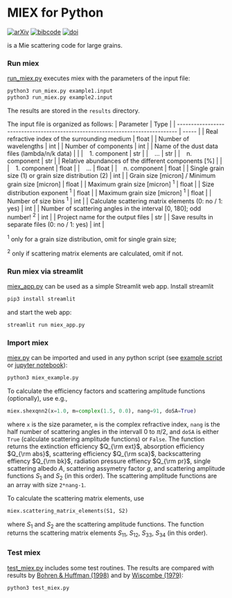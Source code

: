 # MIEX for Python

[![arXiv](https://img.shields.io/badge/arXiv-astro--ph%2F0406118-red)](https://arxiv.org/abs/astro-ph/0406118)
[![bibcode](https://img.shields.io/badge/bibcode-2004CoPhC.162..113W-blue)](https://ui.adsabs.harvard.edu/abs/2004CoPhC.162..113W)
[![doi](https://img.shields.io/badge/doi-10.1016%2Fj.cpc.2004.06.070-yellow)](https://doi.org/10.1016/j.cpc.2004.06.070)

is a Mie scattering code for large grains.


### Run miex

[run_miex.py](run_miex.py) executes miex with the parameters of the input file:

```bash
python3 run_miex.py example1.input
python3 run_miex.py example2.input
```
The results are stored in the `results` directory.

The input file is organized as follows:
| Parameter                                                                      | Type  |
| ------------------------------------------------------------------------------ | ----- |
| Real refractive index of the surrounding medium                                | float |
| Number of wavelengths                                                          | int   |
| Number of components                                                           | int   |
| Name of the dust data files (lambda/n/k data)                                  |       |
| &ensp; 1. component                                                            | str   |
| &ensp; ...                                                                     | str   |
| &ensp; n. component                                                            | str   |
| Relative abundances of the different components [%]                            |       |
| &ensp; 1. component                                                            | float |
| &ensp; ...                                                                     | float |
| &ensp; n. component                                                            | float |
| Single grain size (1) or grain size distribution (2)                           | int   |
| Grain size [micron] / Minimum grain size [micron]                              | float |
| Maximum grain size [micron] <sup>1</sup>                                       | float |
| Size distribution exponent <sup>1</sup>                                        | float |
| Maximum grain size [micron] <sup>1</sup>                                       | float |
| Number of size bins <sup>1</sup>                                               | int   |
| Calculate scattering matrix elements (0: no / 1: yes)                          | int   |
| Number of scattering angles in the interval [0, 180]; odd number! <sup>2</sup> | int   |
| Project name for the output files                                              | str   |
| Save results in separate files (0: no / 1: yes)                                | int   |

<sup>1</sup> only for a grain size distribution, omit for single grain size;

<sup>2</sup> only if scattering matrix elements are calculated, omit if not.


### Run miex via streamlit

[miex_app.py](miex_app.py) can be used as a simple Streamlit web app. Install streamlit
```bash
pip3 install streamlit
```
and start the web app:
```bash
streamlit run miex_app.py
```


### Import miex

[miex.py](miex.py) can be imported and used in any python script (see [example script](miex_example.py) or [jupyter notebook](miex_notebook.ipynb)):

```bash
python3 miex_example.py
```

To calculate the efficiency factors and scattering amplitude functions (optionally), use e.g.,
```python
miex.shexqnn2(x=1.0, m=complex(1.5, 0.0), nang=91, doSA=True)
```
where `x` is the size parameter, `m` is the complex refractive index, `nang` is the half number of scattering angles in the intervall $0$ to $\pi/2$, and `doSA` is either `True` (calculate scattering amplitude functions) or `False`.
The function returns the extinction efficiency $Q_{\rm ext}$, absorption efficiency $Q_{\rm abs}$, scattering efficiency $Q_{\rm sca}$, backscattering effiency $Q_{\rm bk}$, radiation pressure effiency $Q_{\rm pr}$, single scattering albedo $A$, scattering assymetry factor $g$, and scattering amplitude functions $S_1$ and $S_2$ (in this order).
The scattering amplitude functions are an array with size `2*nang-1`.

To calculate the scattering matrix elements, use
```python
miex.scattering_matrix_elements(S1, S2)
```
where $S_1$ and $S_2$ are the scattering amplitude functions.
The function returns the scattering matrix elements $S_{11}$, $S_{12}$, $S_{33}$, $S_{34}$ (in this order).


### Test miex

[test_miex.py](test_miex.py) includes some test routines. The results are compared with results by [Bohren & Huffman (1998)](https://doi.org/10.1002/9783527618156) and by [Wiscombe (1979)](https://doi.org/10.5065/D6ZP4414):

```bash
python3 test_miex.py
```
